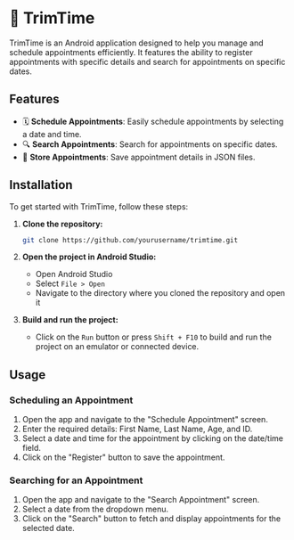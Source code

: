 # 📅 TrimTime

TrimTime is an Android application designed to help you manage and schedule appointments efficiently. It features the ability to register appointments with specific details and search for appointments on specific dates.

## Features

- 🗓️ **Schedule Appointments**: Easily schedule appointments by selecting a date and time.
- 🔍 **Search Appointments**: Search for appointments on specific dates.
- 📂 **Store Appointments**: Save appointment details in JSON files.

## Installation

To get started with TrimTime, follow these steps:

1. **Clone the repository:**
    ```sh
    git clone https://github.com/yourusername/trimtime.git
    ```

2. **Open the project in Android Studio:**
    - Open Android Studio
    - Select `File > Open`
    - Navigate to the directory where you cloned the repository and open it

3. **Build and run the project:**
    - Click on the `Run` button or press `Shift + F10` to build and run the project on an emulator or connected device.

## Usage

### Scheduling an Appointment

1. Open the app and navigate to the "Schedule Appointment" screen.
2. Enter the required details: First Name, Last Name, Age, and ID.
3. Select a date and time for the appointment by clicking on the date/time field.
4. Click on the "Register" button to save the appointment.

### Searching for an Appointment

1. Open the app and navigate to the "Search Appointment" screen.
2. Select a date from the dropdown menu.
3. Click on the "Search" button to fetch and display appointments for the selected date.
